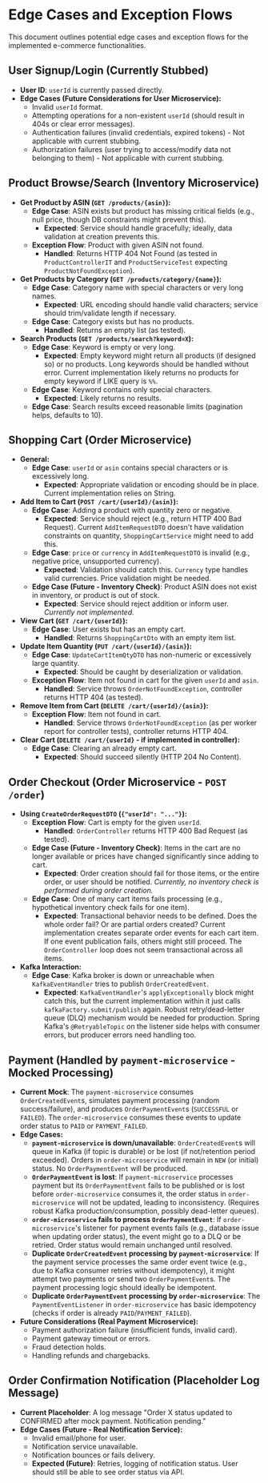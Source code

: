 # Edge Cases and Exception Flows

This document outlines potential edge cases and exception flows for the implemented e-commerce functionalities.

## User Signup/Login (Currently Stubbed)

*   **User ID**: `userId` is currently passed directly.
*   **Edge Cases (Future Considerations for User Microservice):**
    *   Invalid `userId` format.
    *   Attempting operations for a non-existent `userId` (should result in 404s or clear error messages).
    *   Authentication failures (invalid credentials, expired tokens) - Not applicable with current stubbing.
    *   Authorization failures (user trying to access/modify data not belonging to them) - Not applicable with current stubbing.

## Product Browse/Search (Inventory Microservice)

*   **Get Product by ASIN (`GET /products/{asin}`):**
    *   **Edge Case**: ASIN exists but product has missing critical fields (e.g., null price, though DB constraints might prevent this).
        *   **Expected**: Service should handle gracefully; ideally, data validation at creation prevents this.
    *   **Exception Flow**: Product with given ASIN not found.
        *   **Handled**: Returns HTTP 404 Not Found (as tested in `ProductControllerIT` and `ProductServiceTest` expecting `ProductNotFoundException`).
*   **Get Products by Category (`GET /products/category/{name}`):**
    *   **Edge Case**: Category name with special characters or very long names.
        *   **Expected**: URL encoding should handle valid characters; service should trim/validate length if necessary.
    *   **Edge Case**: Category exists but has no products.
        *   **Handled**: Returns an empty list (as tested).
*   **Search Products (`GET /products/search?keyword=X`):**
    *   **Edge Case**: Keyword is empty or very long.
        *   **Expected**: Empty keyword might return all products (if designed so) or no products. Long keywords should be handled without error. Current implementation likely returns no products for empty keyword if LIKE query is `%%`.
    *   **Edge Case**: Keyword contains only special characters.
        *   **Expected**: Likely returns no results.
    *   **Edge Case**: Search results exceed reasonable limits (pagination helps, defaults to 10).

## Shopping Cart (Order Microservice)

*   **General:**
    *   **Edge Case**: `userId` or `asin` contains special characters or is excessively long.
        *   **Expected**: Appropriate validation or encoding should be in place. Current implementation relies on String.
*   **Add Item to Cart (`POST /cart/{userId}/{asin}`):**
    *   **Edge Case**: Adding a product with quantity zero or negative.
        *   **Expected**: Service should reject (e.g., return HTTP 400 Bad Request). Current `AddItemRequestDTO` doesn't have validation constraints on quantity, `ShoppingCartService` might need to add this.
    *   **Edge Case**: `price` or `currency` in `AddItemRequestDTO` is invalid (e.g., negative price, unsupported currency).
        *   **Expected**: Validation should catch this. `Currency` type handles valid currencies. Price validation might be needed.
    *   **Edge Case (Future - Inventory Check)**: Product ASIN does not exist in inventory, or product is out of stock.
        *   **Expected**: Service should reject addition or inform user. *Currently not implemented.*
*   **View Cart (`GET /cart/{userId}`):**
    *   **Edge Case**: User exists but has an empty cart.
        *   **Handled**: Returns `ShoppingCartDto` with an empty item list.
*   **Update Item Quantity (`PUT /cart/{userId}/{asin}`):**
    *   **Edge Case**: `UpdateCartItemQtyDTO` has non-numeric or excessively large quantity.
        *   **Expected**: Should be caught by deserialization or validation.
    *   **Exception Flow**: Item not found in cart for the given `userId` and `asin`.
        *   **Handled**: Service throws `OrderNotFoundException`, controller returns HTTP 404 (as tested).
*   **Remove Item from Cart (`DELETE /cart/{userId}/{asin}`):**
    *   **Exception Flow**: Item not found in cart.
        *   **Handled**: Service throws `OrderNotFoundException` (as per worker report for controller tests), controller returns HTTP 404.
*   **Clear Cart (`DELETE /cart/{userId}` - if implemented in controller):**
    *   **Edge Case**: Clearing an already empty cart.
        *   **Expected**: Should succeed silently (HTTP 204 No Content).

## Order Checkout (Order Microservice - `POST /order`)

*   **Using `CreateOrderRequestDTO` (`{"userId": "..."}`):**
    *   **Exception Flow**: Cart is empty for the given `userId`.
        *   **Handled**: `OrderController` returns HTTP 400 Bad Request (as tested).
    *   **Edge Case (Future - Inventory Check)**: Items in the cart are no longer available or prices have changed significantly since adding to cart.
        *   **Expected**: Order creation should fail for those items, or the entire order, or user should be notified. *Currently, no inventory check is performed during order creation.*
    *   **Edge Case**: One of many cart items fails processing (e.g., hypothetical inventory check fails for one item).
        *   **Expected**: Transactional behavior needs to be defined. Does the whole order fail? Or are partial orders created? Current implementation creates separate order events for each cart item. If one event publication fails, others might still proceed. The `OrderController` loop does not seem transactional across all items.
*   **Kafka Interaction:**
    *   **Edge Case**: Kafka broker is down or unreachable when `KafkaEventHandler` tries to publish `OrderCreatedEvent`.
        *   **Expected**: `KafkaEventHandler`'s `applyExceptionally` block might catch this, but the current implementation within it just calls `kafkaFactory.submit/publish` again. Robust retry/dead-letter queue (DLQ) mechanism would be needed for production. Spring Kafka's `@RetryableTopic` on the listener side helps with consumer errors, but producer errors need handling too.

## Payment (Handled by `payment-microservice` - Mocked Processing)

*   **Current Mock**: The `payment-microservice` consumes `OrderCreatedEvent`s, simulates payment processing (random success/failure), and produces `OrderPaymentEvent`s (`SUCCESSFUL` or `FAILED`). The `order-microservice` consumes these events to update order status to `PAID` or `PAYMENT_FAILED`.
*   **Edge Cases:**
    *   **`payment-microservice` is down/unavailable**: `OrderCreatedEvent`s will queue in Kafka (if topic is durable) or be lost (if not/retention period exceeded). Orders in `order-microservice` will remain in `NEW` (or initial) status. No `OrderPaymentEvent` will be produced.
    *   **`OrderPaymentEvent` is lost**: If `payment-microservice` processes payment but its `OrderPaymentEvent` fails to be published or is lost before `order-microservice` consumes it, the order status in `order-microservice` will not be updated, leading to inconsistency. (Requires robust Kafka production/consumption, possibly dead-letter queues).
    *   **`order-microservice` fails to process `OrderPaymentEvent`**: If `order-microservice`'s listener for payment events fails (e.g., database issue when updating order status), the event might go to a DLQ or be retried. Order status would remain unchanged until resolved.
    *   **Duplicate `OrderCreatedEvent` processing by `payment-microservice`**: If the payment service processes the same order event twice (e.g., due to Kafka consumer retries without idempotency), it might attempt two payments or send two `OrderPaymentEvent`s. The payment processing logic should ideally be idempotent.
    *   **Duplicate `OrderPaymentEvent` processing by `order-microservice`**: The `PaymentEventListener` in `order-microservice` has basic idempotency (checks if order is already `PAID`/`PAYMENT_FAILED`).
*   **Future Considerations (Real Payment Microservice):**
    *   Payment authorization failure (insufficient funds, invalid card).
    *   Payment gateway timeout or errors.
    *   Fraud detection holds.
    *   Handling refunds and chargebacks.

## Order Confirmation Notification (Placeholder Log Message)

*   **Current Placeholder**: A log message "Order X status updated to CONFIRMED after mock payment. Notification pending."
*   **Edge Cases (Future - Real Notification Service):**
    *   Invalid email/phone for user.
    *   Notification service unavailable.
    *   Notification bounces or fails delivery.
    *   **Expected (Future)**: Retries, logging of notification status. User should still be able to see order status via API.
